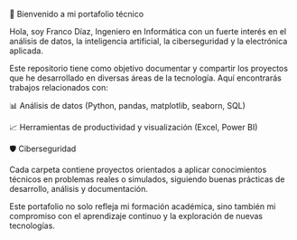 👋 Bienvenido a mi portafolio técnico

Hola, soy Franco Díaz, Ingeniero en Informática con un fuerte interés en el análisis de datos, la inteligencia artificial, la ciberseguridad y la electrónica aplicada.

Este repositorio tiene como objetivo documentar y compartir los proyectos que he desarrollado en diversas áreas de la tecnología. Aquí encontrarás trabajos relacionados con:

📊 Análisis de datos (Python, pandas, matplotlib, seaborn, SQL)

📈 Herramientas de productividad y visualización (Excel, Power BI)

🛡️ Ciberseguridad

Cada carpeta contiene proyectos orientados a aplicar conocimientos técnicos en problemas reales o simulados, siguiendo buenas prácticas de desarrollo, análisis y documentación.

Este portafolio no solo refleja mi formación académica, sino también mi compromiso con el aprendizaje continuo y la exploración de nuevas tecnologías.

